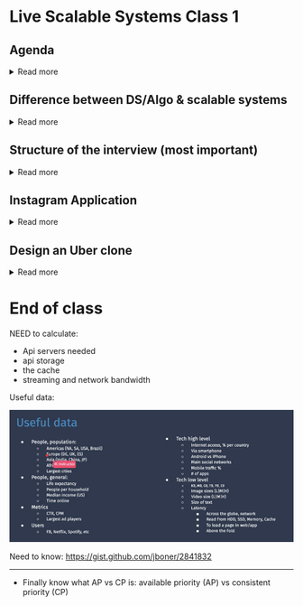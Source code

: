 # Live Scalable Systems Class 1

## Agenda

<details>
	<summary>Read more</summary>

- Difference between DS/Algo & scalable systems
- Problem solving framework recap
- Design Instragram clone
- Design Uber clone

</details>

## Difference between DS/Algo & scalable systems

<details>
	<summary>Read more</summary>


### DSA

In DSA, for a given computation problem

- design a correct and efficient algo
- code it up

Assumptions:

- Only one user
- program will only run once
- Unbo unded CPU / RAM to solve the problem

### Scalable Systems

In system design:

- Your DS/Algo program is now a service in system design
- The users of the service known as clients
	- may want to execute remotately
	- will need to request your server machine to run the program using the inputs they send over the network
- your server machine
	- needs to send the output of a request as a response over the network
	- needs to always be actively listening for requests
- your program needs to be scalabe if it can handle a huge growth in the load (number of concurrent requests) without sacrifcing the response time

The standalone program is converted into an online service and we will see how to build the online service.

### Scalability and its types

- scalability is property of a system to handle growing amounts of traffic
- the scaled program with client server will act as an online service
- in case the program is scaled offline, it is known as bath processing
- when the input is not fixed and comes as a stream, it is known as stream processing
	- network of sensors constantly sending data
	- solar panel
	- GPS

</details>


## Structure of the interview (most important)

<details>
	<summary>Read more</summary>

You'll be asked to design something

### Steps:

1. Functional requirements
	- what the system should do
2. Ask technical requirements 
	- how your system should scale
	- and traffic requirements
3. List of microservices
4. Draw a logical diagram
	- MIDWAY POINT OF THE INTERVIEW
5. Discuss which microservices to focus on (10 minutes)
	- this will be the one to deep dive into
		- Application, Storage, cache tiers
		- Scale the app, storage and cache tiers
	- 1 or 2 microservice
6. A solution recap

### 1. Functional requirements

<details>
	<summary>Read more</summary>

High level points:

- What the system does for the user
- "As a user I want to..."
- MVP
- Required inputs / outputs

1. gather functional requirements
	- the question will be open-ended so this is important
2. Design constraints / scalability requirements
	- number of users, transactions per second
	- the interviewer may give them or may ask the candidate
	- Can be collected at a later step

The more senior the position, the longer the time should be spent here

</details>

### 2. Ask technical requirements 

<details>
	<summary>Read more</summary>

High level points:

- How many users?
- What are the time patterns of users (spikes)?
- What is the data they are trasferring?
- What is the average size of the data?

After these questions, you should have all the details for scalability

</details>


### 3. List of microservices

<details>
	<summary>Read more</summary>

High level points:

- Turn user story + info from tech requirements = microservice

Definding microservices of the system - A microservice:

- is an independently deployable service modeled around a business domain
- loosely coupled, you can change on MS and deploy it into a production without affecting other ms
- Samll and focused on doing on thing well (owned by a single 2 pizza team)
	- only need 2 pizza to feed the whole team
- communication with each other usering language independent network APIs
	- rest with HTTP

Bucketize the functional requirements into microservers

- cluser the ewquirement so that each cluser can be handled by a differen time
- if the funtional requirements don't look the same, put them in different ubkcets
- subject and depends on the individual
- after doing tis, you'll will know whether it is a depth oriented problem (01 MC) or breadth-riented problem (many MS)
	- depth may have pseudocode

</details>

### 4. Draw a logical diagram

<details>
	<summary>Read more</summary>

High level points:

- boxes and arrows showing data flow

Design the logical arch

1. block diagram with one block for each MS
2. draw and explain the date/logic flow betwewn them
3. Rule of Thumb: 
	- if client (user or MS) is waiting for repsonse from the MS, use HTTP/rest aPI
	- if the client microserve does not expect an immediate reponse from the server MS, use a message queue (pub-sub) which is its own MC
	- if data transfer is offline, you may use batch ETL (extract transform load) jobs

High level block diagram:

#### simplest single MS

![dai1](./images/dai1.png)

#### Multiple MS w/ message service (pub sub) to MS5/MS4

![dai2](./images/dai2.png)

#### Multiple MS w/ message service to MS5/MS4 + ETL job

![dai3](./images/dai3.png)

#### Multiple MS w/ message service to MS5/MS4 + ETL job + profile/analytics

- auth / analytics these are always going to be the same and not something usually deep dived into

![dai4](./images/dai4.png)

---

- API is an agreement on how to talk to a microservice
- Having an api for data access instead of talking to the DB direction allows for api to stay the same but DB can change and the user will never know

</details>


### 5. Discuss which microservices to focus on

<details>
	<summary>Read more</summary>

High level points:

- discuss app, storage and cache tiers
- then scaling
	- you'll know how many servers you'll have for each tiers

I pick which MS to discuss but the interviewer might say let's look at something else

#### High-level MS arch

- In general each MS can have up to three tiers
	- backend tier with business logic (App) where you signle machine code goes
	- cache tier for faster response time cache
		- reduce the load on data storage
		- subset of database tier but can be stored in any format / DS
		- faster data access
	- storage tier for data storage and retrieval (DB) 
		- stored in row major / col major / files
		- movies / unstructed formats

NOTE: we don't worry about the front end

Deep dive into a MS diagram:

- cache has data

![dai5](./images/dai5.png)

- cache doesn't have 

![dai6](./images/dai6.png)

NOTE: app, cache and storage have their own load balancers


1. if there are many pick one
2. constant amount of time
3. only one ms there may be a coding
4. for each MS
	1. solve each tier logically
	2. ID data model
	3. discuss how data will be stored
	4. propose API
	5. propose how APIs work in each tier

Propose flow access tier 

- most technical
- non-determinstic
- changes from prob to prob
- most thinking part

Once you describe how it works for one user, scale it up

- scale app
- then cache
- then storage

#### In each MS id the need for scale:

- need to scale for throughput
- need to scale api parallelization
- need to remove hotspots
- support for geo-location
- scale for storage

- solve algebracally first then put in the numbers
	- algebrac formula

#### Vertical scaling - get a bigger computer

- easiest way to scale to 
- one powerful machine (with lots of CPU, RAM, disks)
- costs eventually grows faster than linearlly
- has a ceiling
	- single point of failure
- speed of cores, competing process, network

#### Horizontal scaling - getting more computers

- change program to coordinate tasks on multiple machines across multiple networks
- web apps threads are stateless, can push the state into a database
- shortcomings:
	- complex (manage consistency, availabity debugging)
	- if not arched properly, can be fragmented servers
		- improper division of workload

Propose a distrubuted system - always Horizontal

1. scale the tier and propose the distibuted system
	- most determinstic portion
	- steps
		- draw a generic arch
		- if app servier tier and stateless use round robbint
		- if cache
			- suit requirements of scale
			- partition
			- aglog to place shards
			- explain APIs work in shard settings
			- propose replication
			- propose CP or AP (algo for CAP theorem do not change from prob to prob)
				- SS1 24 CAP Theorem
				- CP - wait on data until it we get all data
				- AP - data available now but not all data
	- this is how each microservice looks within a single data center, either on premise or VPC in cloud

#### CQRS Pattern

![dai7](./images/dai7.png)

####Stateless vs Stateful

https://www.virtasant.com/blog/stateful-vs-stateless-architecture-why-stateless-won


</details>

### 6. Recap

<details>
	<summary>Read more</summary>

High level points:

- summary of what you put together

</details>

</details>



## Instagram Application

<details>
	<summary>Read more</summary>

Step 1: Grathering requirements
- view upload photos
- like comment on photos
- search for photos

non. func requipments
- service needs to be highly avaialbe (prefer availablity over consistency)
- SLA / SLO for feed gene,
	- y ms to view a photo
- the system needs to be highly reliable
- 1 billion users
- 500 million daily active users
- 100 photos per second
- 200kb per file

Id API acount to func requirements

1. user actions
	- view photos/id/userid
	- view photos/user
	- post photo
2. user should be able to like comment on photo
	- likePhoto / photo_id/user_id
	- postComment / photo_id, user_id
3. user should follow and uunfollow

4. Generate hom fooed
	- getFeed
5. should be able to search for photos or account
	- searchAccounts
	- searchPhotos
6. Auth and creation out of scope
7. live and stories out of scope

#### How do organize the info in memory?

1. fetch photos
2. fetch user info
3. like and comments
4. follow and unfollow 

#### Build a model to functional requirements - DB

![dai8](./images/dai8.png)

![dai9](./images/dai9.png)

- why store the size of the storage?
	- because we'll use it to calculate the shards later

#### Define the MS

- make sure they match what we wrote in functional requirements

![dai10](./images/dai10.png)

#### MAke a logical diagram

![dai11](./images/dai11.png)

- should be bidirectional

Add databases and caches:

![dai12](./images/dai12.png)

- CDN: image storage

#### Post services


![dai13](./images/dai13.png)

#### recall scaling up the solution

![dai14](./images/dai14.png)

![dai15](./images/dai15.png)

go through a checkless to determine which scaling up to focus on


#### Post service 

IMPORTANT: THE MATH!

![dai16](./images/dai16.png)

![dai17](./images/dai17.png)

Pb = petabytes
	1 PB	1,000 TB

#### distributed architecture

![dai18](./images/dai18.png)

Q: Which could we shard on?
	a. userID
	b. photoID <-- this one

Why? We want the data to be evenly distributed across the data shards

- The photosIDs are always increasing

![dai19](./images/dai19.png)


#### App tier - architecture

- could use round robin here

![dai20](./images/dai20.png)

- Heartbeat is a lightweight daemon that you install on a remote server to periodically check the status of your services and determine whether they are available

#### Cache Tier - architecture

![dai21](./images/dai21.png)

- load balancer is smarter here 
	- verifies where the key should be sent to
- cache server is the different shards
- cluster manager instructs the LB on status 


#### Storage tier

![dai22](./images/dai22.png)

- pretty much the same as the cache tier

#### View service - arch

![dai23](./images/dai23.png)

- image should be faster than the likes and comments

#### View service - scale up solution

![dai24](./images/dai24.png)
![dai25](./images/dai25.png)

IMPORTANT: MATH

#### cache tier

![dai26](./images/dai26.png)

- 500 million meta data records
- 100,000 sec is 5 days?

![dai27](./images/dai27.png)

---

## News Feed

![dai28](./images/dai28.png)

- FanOutService - pub out service

#### How to gen the news feed

![dai29](./images/dai29.png)

#### How to poll the data in for the news feed?

![dai30](./images/dai30.png)

#### News feed DB tier

![dai31](./images/dai31.png)

How to scale:

![dai32](./images/dai32.png)

#### News feed app tier

![dai33](./images/dai33.png)

#### News feed cache tier

![dai34](./images/dai34.png)

#### News feed DB tier

![dai35](./images/dai35.png)

![dai36](./images/dai36.png)

---

How to determine when to use 

|	relational		    vs		NoSql	   |
|-------------------|----------------------|
| joins				|			join r/w   |
| analytics			|				       | 
| expensive			|			cheaper	   |


## Search Feed


</details>


## Design an Uber clone

<details>
	<summary>Read more</summary>

### user experience

- ride sharing system
- taxi arrival
- taxi knows the destination 
- taxi delivers
- payment
- feed back

A marketplace to:

- match rider
- match driver

### Functional Requirements

![dai37](./images/dai37.png)

- we need to show where the car is not where the rider is
	- because the rider may not be the same as the person who paid for it

Rider journey:

![dai38](./images/dai38.png)


- pub-sub-queue -> vehicle tracking service -> location dashboard MS
	- where it's locationed
	- where it is on the map


### Micro services

![dai39](./images/dai39.png)

- complexity of finding the vehicles
	- hard do the object finding function
	- math using coords lat/long
		- use geo hash (string rep of location)

![dai40](./images/dai40.png)

- 8 characters required is enough for couple of feet on earth

![dai41](./images/dai41.png)

### Vehicle tracking microservice

![dai42](./images/dai42.png)

- write back caching is faster on api later
	- reduces lose

### storage scaling

![dai43](./images/dai43.png)

IMPORTANT: MATH

- 2 geo hash - previous and current location

### App tier

![dai44](./images/dai44.png)

IMPORTANT: MATH

### cache tier

![dai45](./images/dai45.png)

### DB tier

![dai46](./images/dai46.png)

### storage Scaling

![dai47](./images/dai47.png)

![dai48](./images/dai48.png)

## Location based

![dai49](./images/dai49.png)

## How is ETA calculateD?

- we have map data -> rounting info & traffic analysis -> ML
	- so use machine learning
---


</details>

# End of class

NEED to calculate:

- Api servers needed
- api storage
- the cache
- streaming and network bandwidth

Useful data:

![dai50](./images/dai50.png)

Need to know: https://gist.github.com/jboner/2841832

---

- Finally know what AP vs CP is: available priority (AP) vs consistent priority (CP)